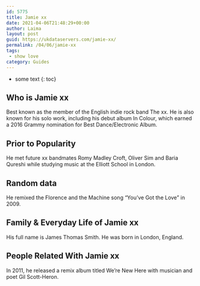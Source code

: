 ```yaml
---
id: 5775
title: Jamie xx
date: 2021-04-06T21:48:29+00:00
author: Laima
layout: post
guid: https://ukdataservers.com/jamie-xx/
permalink: /04/06/jamie-xx
tags:
 - show love
category: Guides
---
```


* some text
{: toc}


## Who is Jamie xx
                  
                  
                  
Best known as the member of the English indie rock band The xx. He is also known for his solo work, including his debut album In Colour, which earned a 2016 Grammy nomination for Best Dance/Electronic Album.
                  
              
            
              
            
                
                
                
## Prior to Popularity
                  
                  
                  
He met future xx bandmates Romy Madley Croft, Oliver Sim and Baria Qureshi while studying music at the Elliott School in London.
                  
              
            
              
            
                
                
                
## Random data
                  
                  
                  
He remixed the Florence and the Machine song &#8220;You&#8217;ve Got the Love&#8221; in 2009.
                  
              
            
              
            
                
                
                
## Family & Everyday Life of Jamie xx
                  
                  
                  
His full name is James Thomas Smith. He was born in London, England.
                  
              
            
              
            
                
                
                
## People Related With Jamie xx
                  
                  
                  
In 2011, he released a remix album titled We&#8217;re New Here with musician and poet Gil Scott-Heron.
                  
              
            
              
            
                
              
            
              
              
            
            
              
            
          
          
          